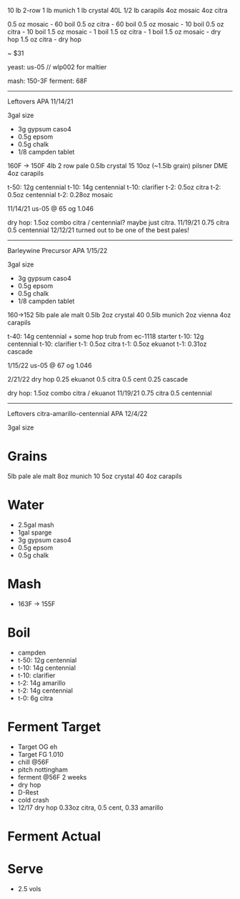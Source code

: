 10  lb 2-row
1   lb munich
1   lb crystal 40L
1/2 lb carapils
4oz mosaic
4oz citra

0.5 oz mosaic - 60 boil
0.5 oz citra  - 60 boil
0.5 oz mosaic - 10 boil
0.5 oz citra  - 10 boil
1.5 oz mosaic - 1  boil
1.5 oz citra  - 1  boil
1.5 oz mosaic - dry hop
1.5 oz citra  - dry hop

~ $31

yeast: us-05 // wlp002 for maltier

mash: 150-3F
ferment: 68F

----------------
Leftovers APA
11/14/21

3gal size
- 3g gypsum caso4
- 0.5g epsom
- 0.5g chalk
- 1/8 campden tablet

160F -> 150F
4lb 2 row pale
0.5lb crystal 15
10oz (~1.5lb grain) pilsner DME
4oz carapils

t-50: 12g centennial
t-10: 14g centennial
t-10: clarifier
t-2: 0.5oz citra
t-2: 0.5oz centennial
t-2: 0.28oz mosaic

11/14/21
us-05 @ 65
og 1.046

dry hop: 1.5oz combo citra / centennial? maybe just citra.
11/19/21 0.75 citra 0.5 centennial
12/12/21 turned out to be one of the best pales!

----------------
Barleywine Precursor APA
1/15/22

3gal size
- 3g gypsum caso4
- 0.5g epsom
- 0.5g chalk
- 1/8 campden tablet

160->152
5lb pale ale malt
0.5lb 2oz  crystal 40
0.5lb munich
2oz vienna
4oz carapils

t-40: 14g centennial + some hop trub from ec-1118 starter
t-10: 12g centennial
t-10: clarifier
t-1: 0.5oz citra
t-1: 0.5oz ekuanot
t-1: 0.31oz cascade

1/15/22
us-05 @ 67
og 1.046

2/21/22
dry hop
0.25 ekuanot
0.5 citra
0.5 cent
0.25 cascade

dry hop: 1.5oz combo citra / ekuanot
11/19/21 0.75 citra 0.5 centennial

------------------
Leftovers citra-amarillo-centennial APA
12/4/22

3gal size

# Grains
5lb pale ale malt
8oz munich 10
5oz crystal 40
4oz carapils

# Water
- 2.5gal mash
- 1gal sparge
- 3g gypsum caso4
- 0.5g epsom
- 0.5g chalk

# Mash
- 163F -> 155F

# Boil
- campden
- t-50: 12g centennial
- t-10: 14g centennial
- t-10: clarifier
- t-2: 14g amarillo
- t-2: 14g centennial
- t-0: 6g citra

# Ferment Target
- Target OG eh
- Target FG 1.010
- chill @56F
- pitch nottingham
- ferment @56F 2 weeks
- dry hop
- D-Rest
- cold crash
- 12/17 dry hop 0.33oz citra, 0.5 cent, 0.33 amarillo

# Ferment Actual

# Serve
- 2.5 vols

